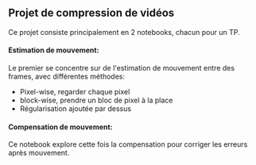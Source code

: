 ## Projet de compression de vidéos

Ce projet consiste principalement en 2 notebooks, chacun pour un TP.

#### Estimation de mouvement:

Le premier se concentre sur de l'estimation de mouvement entre des frames, avec différentes méthodes:
- Pixel-wise, regarder chaque pixel
- block-wise, prendre un bloc de pixel à la place
- Régularisation ajoutée par dessus

#### Compensation de mouvement:

Ce notebook explore cette fois la compensation pour corriger les erreurs après mouvement.
